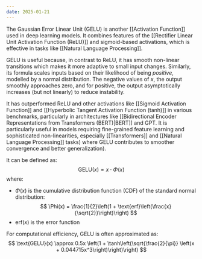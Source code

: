 ```yaml
---
date: 2025-01-21
---
```

The Gaussian Error Linear Unit (GELU) is another [[Activation Function]] used in deep learning models. It combines features of the [[Rectifier Linear Unit Activation Function (ReLU)]] and sigmoid-based activations, which is effective in tasks like [[Natural Language Processing]].

GELU is useful because, in contrast to ReLU, it has smooth non-linear transitions which makes it more adaptive to small input changes. Similarly, its formula scales inputs based on their likelihood of being *positive*, modelled by a normal distribution. The negative values of $x$, the output smoothly approaches zero, and for positive, the output asymptotically increases (but not linearly) to reduce instability.

It has outperformed ReLU and other activations like [[Sigmoid Activation Function]] and [[Hyperbolic Tangent Activation Function (tanh)]] in various benchmarks, particularly in architectures like [[Bidirectional Encoder Representations from Transformers (BERT)|BERT]] and GPT. It is particularly useful in models requiring fine-grained feature learning and sophisticated non-linearities, especially [[Transformers]] and [[Natural Language Processing]] tasks) where GELU contributes to smoother convergence and better generalization).

It can be defined as:
$$
\text{GELU}(x) = x \cdot \Phi(x)
$$
where:
- $\Phi(x)$ is the cumulative distribution function (CDF) of the standard normal distribution:
$$
\Phi(x) = \frac{1}{2}\left(1 + \text{erf}\left(\frac{x}{\sqrt{2}}\right)\right)
$$
- $\text{erf}(x)$ is the error function

For computational efficiency, GELU is often approximated as:
$$
\text{GELU}(x) \approx 0.5x \left(1 + \tanh\left(\sqrt{\frac{2}{\pi}} \left(x + 0.044715x^3\right)\right)\right)
$$
